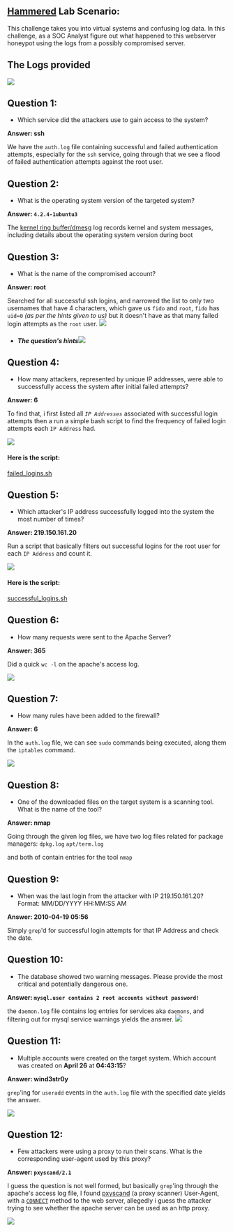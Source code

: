 ## [Hammered](https://cyberdefenders.org/blueteam-ctf-challenges/hammered/) Lab Scenario:
This challenge takes you into virtual systems and confusing log data. In this challenge, as a SOC Analyst figure out what happened to this webserver honeypot using the logs from a possibly compromised server.


## The Logs provided

![](attachments/Screenshot%202025-06-03%20at%204.12.51%20PM%201.png)
## Question 1:
- Which service did the attackers use to gain access to the system?

**Answer: ssh**

We have the `auth.log` file containing successful and failed authentication attempts, especially for the `ssh` service, going through that we see a flood of failed authentication attempts against the root user.
## Question 2:
- What is the operating system version of the targeted system?

**Answer: `4.2.4-1ubuntu3`**


The [kernel ring buffer/dmesg](https://unix.stackexchange.com/a/198185) log records kernel and system messages, including details about the operating system version during boot
## Question 3:
- What is the name of the compromised account?

**Answer: root**

Searched for all successful ssh logins, and narrowed the list to only two usernames that have 4 characters, which gave us `fido` and `root`, `fido` has `uid=0` *(as per the hints given to us)* but it doesn't have as that many failed login attempts as the `root` user.
![](attachments/Screenshot%202025-06-04%20at%201.23.19%20PM.png)
- ##### The question's hints![](attachments/Screenshot%202025-06-04%20at%201.28.50%20PM.png)
## Question 4:
- How many attackers, represented by unique IP addresses, were able to successfully access the system after initial failed attempts?

**Answer: 6** 

To find that, i first listed all *`IP Addresses`* associated with successful login attempts then a run a simple bash script to find the frequency of failed login attempts each `IP Address` had. 

![](attachments/Screenshot%202025-06-04%20at%209.28.43%20PM.png)
#### Here is the script:

[failed_logins.sh](attachments/failed_logins.sh)
## Question 5:
- Which attacker's IP address successfully logged into the system the most number of times?

**Answer: 219.150.161.20**

Run a script that basically filters out successful logins for the root user for each `IP Address` and count it.

![](attachments/Screenshot%202025-06-04%20at%209.50.20%20PM.png)

#### Here is the script:

[successful_logins.sh](attachments/successful_logins.sh)

## Question 6:
- How many requests were sent to the Apache Server?

**Answer: 365**

Did a quick `wc -l` on the apache's access log.

![](attachments/Screenshot%202025-06-04%20at%2010.02.10%20PM.png)
## Question 7:
- How many rules have been added to the firewall?

**Answer: 6**

In the `auth.log` file, we can see `sudo` commands being executed, along them the `iptables` command.

![](attachments/Screenshot%202025-06-04%20at%2010.08.23%20PM.png)

## Question 8:
- One of the downloaded files on the target system is a scanning tool. What is the name of the tool?

**Answer: nmap**

Going through the given log files, we have two log files related for package managers:
`dpkg.log`
`apt/term.log`

and both of contain entries for the tool `nmap`
## Question 9:
- When was the last login from the attacker with IP 219.150.161.20? Format: MM/DD/YYYY HH:MM:SS AM

**Answer: 2010-04-19 05:56**

Simply `grep`'d for successful login attempts for that IP Address and check the date.

## Question 10:
- The database showed two warning messages. Please provide the most critical and potentially dangerous one.

**Answer: `mysql.user contains 2 root accounts without password!`**

the `daemon.log` file contains log entries for services aka `daemons`, and filtering out for mysql service warnings yields the answer.
![](attachments/Screenshot%202025-06-05%20at%2012.54.06%20PM.png)

## Question 11:
- Multiple accounts were created on the target system. Which account was created on **April 26** at **04:43:15**?

**Answer: wind3str0y**

`grep`'ing for `useradd` events in the `auth.log` file with the specified date yields the answer.

![](attachments/Screenshot%202025-06-05%20at%2012.58.49%20PM.png)

## Question 12:
- Few attackers were using a proxy to run their scans. What is the corresponding user-agent used by this proxy?

**Answer: `pxyscand/2.1`**

I guess the question is not well formed, but basically `grep`'ing through the apache's access log file, I found [pxyscand](https://gitlab.chathispano.com/historico/pxysh) (a proxy scanner) User-Agent, with a [`CONNECT`](https://developer.mozilla.org/en-US/docs/Web/HTTP/Reference/Methods/CONNECT) method to the web server, allegedly i guess the attacker trying to see whether the apache server can be used as an http proxy. 

![](attachments/Screenshot%202025-06-05%20at%202.15.52%20PM.png)